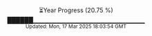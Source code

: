 <p align="center">
⏳Year Progress (20.75 %)<br>
██████▁▁▁▁▁▁▁▁▁▁▁▁▁▁▁▁▁▁▁▁▁▁▁▁ <br>
<sub>Updated: Mon, 17 Mar 2025 18:03:54 GMT</sub>
</p>

